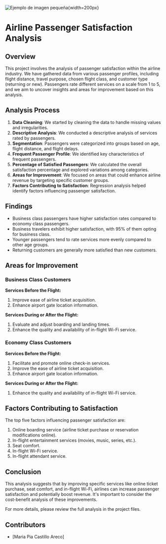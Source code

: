 ![Ejemplo de imagen pequeña](https://www.mdzol.com/u/fotografias/m/2022/10/5/f848x477-1293524_1351327_5050.jpg){width=200px}

# Airline Passenger Satisfaction Analysis
## Overview

This project involves the analysis of passenger satisfaction within the airline industry. We have gathered data from various passenger profiles, including flight distance, travel purpose, chosen flight class, and customer type (returning or new). Passengers rate different services on a scale from 1 to 5, and we aim to uncover insights and areas for improvement based on this analysis.

## Analysis Process

1. **Data Cleaning**: We started by cleaning the data to handle missing values and irregularities.
2. **Descriptive Analysis**: We conducted a descriptive analysis of services rated by passengers.
3. **Segmentation**: Passengers were categorized into groups based on age, flight distance, and flight delays.
4. **Frequent Passenger Profile**: We identified key characteristics of frequent passengers.
5. **Percentage of Satisfied Passengers**: We calculated the overall satisfaction percentage and explored variations among categories.
6. **Areas for Improvement**: We focused on areas that could enhance airline revenue by targeting specific customer groups.
7. **Factors Contributing to Satisfaction**: Regression analysis helped identify factors influencing passenger satisfaction.

## Findings

- Business class passengers have higher satisfaction rates compared to economy class passengers.
- Business travelers exhibit higher satisfaction, with 95% of them opting for business class.
- Younger passengers tend to rate services more evenly compared to other age groups.
- Returning customers are generally more satisfied than new customers.

## Areas for Improvement

### Business Class Customers

**Services Before the Flight:**
1. Improve ease of airline ticket acquisition.
2. Enhance airport gate location information.

**Services During or After the Flight:**
1. Evaluate and adjust boarding and landing times.
2. Enhance the quality and availability of in-flight Wi-Fi service.

### Economy Class Customers

**Services Before the Flight:**
1. Facilitate and promote online check-in services.
2. Improve the ease of airline ticket acquisition.
3. Enhance airport gate location information.

**Services During or After the Flight:**
1. Enhance the quality and availability of in-flight Wi-Fi service.

## Factors Contributing to Satisfaction

The top five factors influencing passenger satisfaction are:
1. Online boarding service (airline ticket purchase or reservation modifications online).
2. In-flight entertainment services (movies, music, series, etc.).
3. Seat comfort.
4. In-flight Wi-Fi service.
5. In-flight attendant service.

## Conclusion

This analysis suggests that by improving specific services like online ticket purchase, seat comfort, and in-flight Wi-Fi, airlines can increase passenger satisfaction and potentially boost revenue. It's important to consider the cost-benefit analysis of these improvements.

For more details, please review the full analysis in the project files.

## Contributors

- [Maria Pia Castillo Areco]

